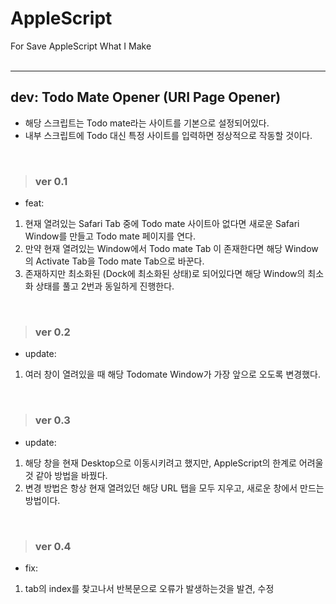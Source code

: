 # AppleScript

For Save AppleScript What I Make
</br>
</br>

---

## dev: Todo Mate Opener (URI Page Opener)

- 해당 스크립트는 Todo mate라는 사이트를 기본으로 설정되어있다.
- 내부 스크립트에 Todo 대신 특정 사이트를 입력하면 정상적으로 작동할 것이다.

</br>

> ### ver 0.1

- feat:

1. 현재 열려있는 Safari Tab 중에 Todo mate 사이트아 없다면 새로운 Safari Window를 만들고 Todo mate 페이지를 연다.
2. 만약 현재 열려있는 Window에서 Todo mate Tab 이 존재한다면 해당 Window의 Activate Tab을 Todo mate Tab으로 바꾼다.
3. 존재하지만 최소화된 (Dock에 최소화된 상태)로 되어있다면 해당 Window의 최소화 상태를 풀고 2번과 동일하게 진행한다.

</br>

> ### ver 0.2

- update:

1. 여러 창이 열려있을 때 해당 Todomate Window가 가장 앞으로 오도록 변경했다.

</br>

> ### ver 0.3

- update:

1. 해당 창을 현재 Desktop으로 이동시키려고 했지만, AppleScript의 한계로 어려울 것 같아 방법을 바꿨다.
2. 변경 방법은 항상 현재 열려있던 해당 URL 탭을 모두 지우고, 새로운 창에서 만드는 방법이다.

</br>

> ### ver 0.4

- fix:

1. tab의 index를 찾고나서 반복문으로 오류가 발생하는것을 발견, 수정
